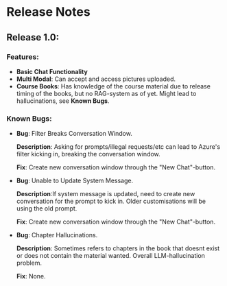 # Release Notes

## Release 1.0:
### Features:
- **Basic Chat Functionality**
- **Multi Modal**: Can accept and access pictures uploaded.
- **Course Books**: Has knowledge of the course material due to release timing of the books, but no RAG-system as of yet. Might lead to hallucinations, see **Known Bugs**.

### Known Bugs:
- **Bug**: Filter Breaks Conversation Window. 

  **Description**: Asking for prompts/illegal requests/etc can lead to Azure's filter kicking in, breaking the conversation window.

  **Fix**: Create new conversation window through the "New Chat"-button.

- **Bug**: Unable to Update System Message.
   
  **Description**:If system message is updated, need to create new conversation for the prompt to kick in. Older customisations will be using the old prompt.

  **Fix**: Create new conversation window through the "New Chat"-button.
- **Bug**: Chapter Hallucinations.

  **Description**: Sometimes refers to chapters in the book that doesnt exist or does not contain the material wanted. Overall LLM-hallucination problem.

  **Fix**: None. 
